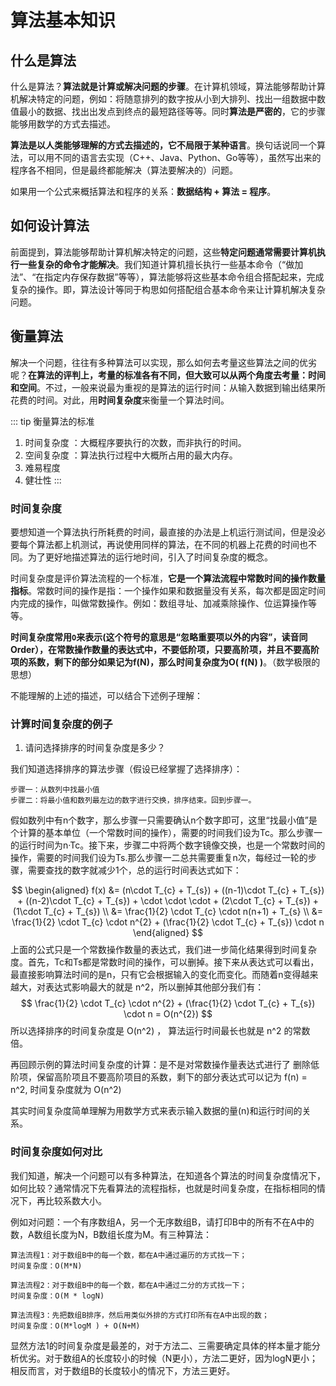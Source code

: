 # 算法基本知识

## 什么是算法

什么是算法？**算法就是计算或解决问题的步骤**。在计算机领域，算法能够帮助计算机解决特定的问题，例如：将随意排列的数字按从小到大排列、找出一组数据中数值最小的数据、找出出发点到终点的最短路径等等。同时**算法是严密的**，它的步骤能够用数学的方式去描述。

**算法是以人类能够理解的方式去描述的，它不局限于某种语言**。换句话说同一个算法，可以用不同的语言去实现（C++、Java、Python、Go等等），虽然写出来的程序各不相同，但是最终都能解决（算法要解决的）问题。

如果用一个公式来概括算法和程序的关系：**数据结构 + 算法 = 程序**。

## 如何设计算法

前面提到，算法能够帮助计算机解决特定的问题，这些**特定问题通常需要计算机执行一些复杂的命令才能解决**。我们知道计算机擅长执行一些基本命令（“做加法”、“在指定内存保存数据”等等），算法能够将这些基本命令组合搭配起来，完成复杂的操作。即，算法设计等同于构思如何搭配组合基本命令来让计算机解决复杂问题。

## 衡量算法

解决一个问题，往往有多种算法可以实现，那么如何去考量这些算法之间的优劣呢？**在算法的评判上，考量的标准各有不同，但大致可以从两个角度去考量：时间和空间**。不过，一般来说最为重视的是算法的运行时间：从输入数据到输出结果所花费的时间。对此，用**时间复杂度**来衡量一个算法时间。

::: tip 衡量算法的标准
1. 时间复杂度 ：大概程序要执行的次数，而非执行的时间。
2. 空间复杂度 ：算法执行过程中大概所占用的最大内存。
3. 难易程度
4. 健壮性
:::

### 时间复杂度

要想知道一个算法执行所耗费的时间，最直接的办法是上机运行测试间，但是没必要每个算法都上机测试，再说使用同样的算法，在不同的机器上花费的时间也不同。为了更好地描述算法的运行地时间，引入了时间复杂度的概念。

时间复杂度是评价算法流程的一个标准，**它是一个算法流程中常数时间的操作数量指标**。常数时间的操作是指：一个操作如果和数据量没有关系，每次都是固定时间内完成的操作，叫做常数操作。例如：数组寻址、加减乘除操作、位运算操作等等。

**时间复杂度常用`O`来表示(这个符号的意思是“忽略重要项以外的内容”，读音同Order），在常数操作数量的表达式中，不要低阶项，只要高阶项，并且不要高阶项的系数，剩下的部分如果记为f(N)，那么时间复杂度为O( f(N) )**。（数学极限的思想）

不能理解的上述的描述，可以结合下述例子理解：

### 计算时间复杂度的例子

1. 请问选择排序的时间复杂度是多少？

我们知道选择排序的算法步骤（假设已经掌握了选择排序）：

```
步骤一：从数列中找最小值
步骤二：将最小值和数列最左边的数字进行交换，排序结束。回到步骤一。
```

假如数列中有n个数字，那么步骤一只需要确认n个数字即可，这里“找最小值”是个计算的基本单位（一个常数时间的操作），需要的时间我们设为Tc。那么步骤一的运行时间为n·Tc。接下来，步骤二中将两个数字镜像交换，也是一个常数时间的操作，需要的时间我们设为Ts.那么步骤一二总共需要重复n次，每经过一轮的步骤，需要查找的数字就减少1个，总的运行时间表达式如下：

$$
\begin{aligned}
f(x) &= (n\cdot T_{c} + T_{s}) + ((n-1)\cdot T_{c} + T_{s}) + ((n-2)\cdot T_{c} + T_{s}) + \cdot \cdot \cdot  + (2\cdot T_{c} + T_{s}) + (1\cdot T_{c} + T_{s})
\\ &= \frac{1}{2} \cdot T_{c} \cdot n(n+1) + T_{s}
\\ &= \frac{1}{2} \cdot T_{c} \cdot n^{2} + (\frac{1}{2} \cdot T_{c} + T_{s})  \cdot n
\end{aligned}
$$
上面的公式只是一个常数操作数量的表达式，我们进一步简化结果得到时间复杂度。首先，Tc和Ts都是常数时间的操作，可以删掉。接下来从表达式可以看出，最直接影响算法时间的是n，只有它会根据输入的变化而变化。而随着n变得越来越大，对表达式影响最大的就是 n^2，所以删掉其他部分我们有：
$$
\frac{1}{2} \cdot T_{c} \cdot n^{2} + (\frac{1}{2} \cdot T_{c} + T_{s})  \cdot n = O(n^{2})
$$
所以选择排序的时间复杂度是 O(n^2) ， 算法运行时间最长也就是 n^2 的常数倍。

再回顾示例的算法时间复杂度的计算：是不是对常数操作量表达式进行了 删除低阶项，保留高阶项且不要高阶项目的系数，剩下的部分表达式可以记为 f(n) = n^2, 时间复杂度就为 O(n^2)

其实时间复杂度简单理解为用数学方式来表示输入数据的量(n)和运行时间的关系。

### 时间复杂度如何对比

我们知道，解决一个问题可以有多种算法，在知道各个算法的时间复杂度情况下，如何比较？通常情况下先看算法的流程指标，也就是时间复杂度，在指标相同的情况下，再比较系数大小。

例如对问题：一个有序数组A，另一个无序数组B，请打印B中的所有不在A中的数，A数组长度为N，B数组长度为M。有三种算法：
```
算法流程1：对于数组B中的每一个数，都在A中通过遍历的方式找一下；  
时间复杂度：O(M*N)

算法流程2：对于数组B中的每一个数，都在A中通过二分的方式找一下；  
时间复杂度：O(M * logN)

算法流程3：先把数组B排序，然后用类似外排的方式打印所有在A中出现的数； 
时间复杂度：O(M*logM ) + O(N+M)
```
显然方法1的时间复杂度是最差的，对于方法二、三需要确定具体的样本量才能分析优劣。对于数组A的长度较小的时候（N更小），方法二更好，因为logN更小；相反而言，对于数组B的长度较小的情况下，方法三更好。
